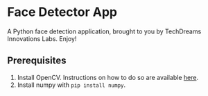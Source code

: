 # Face Detector App

A Python face detection application, brought to you by TechDreams Innovations Labs. Enjoy!

## Prerequisites

1. Install OpenCV. Instructions on how to do so are available [here](https://pyimagesearch.com/2017/09/04/raspbian-stretch-install-opencv-3-python-on-your-raspberry-pi/).
2. Install numpy with `pip install numpy`.

